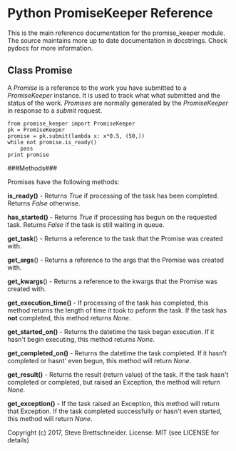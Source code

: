 Python PromiseKeeper Reference
==============================

This is the main reference documentation for the promise\_keeper module.  The
source maintains more up to date documentation in docstrings.  Check pydocs
for more information.


Class Promise
-------------
A _Promise_ is a reference to the work you have submitted to a _PromiseKeeper_
instance.  It is used to track what what submitted and the status of the work.
_Promises_ are normally generated by the _PromiseKeeper_ in response to a
_submit_ request.

    from promise_keeper import PromiseKeeper
    pk = PromiseKeeper
    promise = pk.submit(lambda x: x*0.5, (50,))
    while not promise.is_ready()
        pass
    print promise

###Methods###

Promises have the following methods:

__is\_ready()__ - Returns _True_ if processing of the task has been completed.
Returns _False_ otherwise.

__has\_started()__ - Returns _True_ if processing has begun on the requested
task.  Returns _False_ if the task is still waiting in queue.

__get\_task__() - Returns a reference to the task that the Promise was created
with.

__get\_args__() - Returns a reference to the args that the Promise was created
with.

__get\_kwargs__() - Returns a reference to the kwargs that the Promise was
created with.

__get\_execution\_time()__ - If processing of the task has completed, this
method returns the length of time it took to peform the task.  If the task
has __not__ completed, this method returns _None_.

__get\_started\_on()__ - Returns the datetime the task began execution.  If it
hasn't begin executing, this method returns _None_.

__get\_completed\_on()__ - Returns the datetime the task completed.  If it
hasn't completed or hasnt' even begun, this method will return _None_.

__get\_result()__ - Returns the result (return value) of the task.  If the
task hasn't completed or completed, but raised an Exception, the method will
return _None_.

__get\_exception()__ - If the task raised an Exception, this method will
return that Exception.  If the task completed successfully or hasn't even
started, this method will return _None_.

Copyright (c) 2017, Steve Brettschneider.
License: MIT (see LICENSE for details)
